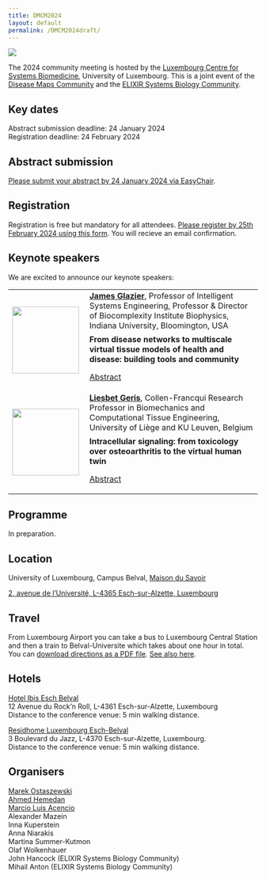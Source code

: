 ```yaml
---
title: DMCM2024
layout: default
permalink: /DMCM2024draft/
---
```


<!--
# Disease Maps Community Meeting
## 25-27 March 2024, Belval, Luxembourg
-->

<img src="../images/places/Belval08.jpg"/>

The 2024 community meeting is hosted by the [Luxembourg Centre for Systems Biomedicine](https://www.uni.lu/lcsb-en/), University of Luxembourg. This is a joint event of the [Disease Maps Community](https://disease-maps.org/) and the [ELIXIR Systems Biology Community](https://elixir-europe.org/communities/systems-biology).

## Key dates

Abstract submission deadline: 24 January 2024  
Registration deadline: 24 February 2024  

## Abstract submission

[Please submit your abstract by 24 January 2024 via EasyChair](https://easychair.org/cfp/dmcm2024).

## Registration

Registration is free but mandatory for all attendees. [Please register by 25th February 2024 using this form](https://docs.google.com/forms/d/e/1FAIpQLSchckys5naCL_pmsqIfC6rym2MvqNp-XM1w_2JXMshT_fIzTA/viewform?usp=sf_link). You will recieve an email confirmation.

## Keynote speakers

We are excited to announce our keynote speakers:

<table>
  <tr>
    <td style="width: 140px;">
      <img src="../images/teamhq/JamesGlazier.jpg" width="135"/></td>
    <td> 
      <a href="https://luddy.indiana.edu/contact/profile/?James_Glazier" target="_blank"><b>James Glazier</b></a>, Professor of Intelligent Systems Engineering, Professor & Director of Biocomplexity Institute Biophysics, Indiana University, Bloomington, USA
      <p style="margin-top:8px;"><b>From disease networks to multiscale virtual tissue models of health and disease: building tools and community</b></p>
      <p style="margin-top:8px;"><a href="../DMCM2024/JamesGlazier" target="_blank">Abstract</a></p>
    </td>
  </tr> 
  <tr>
    <td style="width: 140px;">
      <img src="../images/teamhq/LiesbetGeris.jpg" width="135"/></td>
    <td> 
      <a href="http://www.biomech.ulg.ac.be/team/liesbet-geris/" target="_blank"><b>Liesbet Geris</b></a>, Collen-Francqui Research Professor in Biomechanics and Computational Tissue Engineering, University of Liège and KU Leuven, Belgium
      <p style="margin-top:8px;"><b>Intracellular signaling: from toxicology over osteoarthritis to the virtual human twin</b></p>
      <p style="margin-top:8px;"><a href="../DMCM2024/LiesbetGeris" target="_blank">Abstract</a></p>
    </td>
  </tr> 
</table>

## Programme

In preparation.

## Location

University of Luxembourg, Campus Belval, [Maison du Savoir](https://www.uni.lu/en/about/campuses/belval-campus/#discover-the-buildings-in-detail)

[2, avenue de l’Université, L-4365 Esch-sur-Alzette, Luxembourg](https://www.google.com/maps/place/Maison+du+Savoir,+University+of+Luxembourg/@49.5042037,5.9463857,17z/data=!3m1!4b1!4m6!3m5!1s0x47eacb7b580d9edd:0x9c4542cf87862f48!8m2!3d49.5042037!4d5.9489606!16s%2Fg%2F11ny0rl22s?entry=ttu)  

## Travel

From Luxembourg Airport you can take a bus to Luxembourg Central Station and then a train to Belval-Universite which takes about one hour in total. You can [download directions as a PDF file](../pages/events/DMCM2024/How_to_get_to_the_conference_place_2.pdf). [See also here](https://howto.lcsb.uni.lu/external/general/getToLCSB/).

## Hotels

[Hotel Ibis Esch Belval](http://www.ibis.com/)  
12 Avenue du Rock’n Roll, L-4361 Esch-sur-Alzette, Luxembourg  
Distance to the conference venue: 5 min walking distance.  

[Residhome Luxembourg Esch-Belval](https://www.myresidhome.com/uk/esch-sur-alzette/residhome-luxembourg-esch-belval/book-your-stay.html)  
3 Boulevard du Jazz, L-4370 Esch-sur-Alzette, Luxembourg.  
Distance to the conference venue: 5 min walking distance.  

## Organisers

<a href="mailto:marek.ostaszewski@uni.lu">Marek Ostaszewski</a>  
<a href="mailto:ahmed.hemedan@uni.lu">Ahmed Hemedan</a>  
<a href="mailto:marcio.acencio@uni.lu">Marcio Luis Acencio</a>  
Alexander Mazein  
Inna Kuperstein  
Anna Niarakis  
Martina Summer-Kutmon  
Olaf Wolkenhauer  
John Hancock (ELIXIR Systems Biology Community)  
Mihail Anton (ELIXIR Systems Biology Community)  





